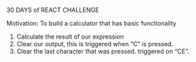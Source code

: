 30 DAYS of REACT CHALLENGE

Motivation:
To build a calculator that has basic functionality

1. Calculate the result of our expression
2. Clear our output, this is triggered when “C” is pressed.
3. Clear the last character that was pressed. triggered on “CE”.
